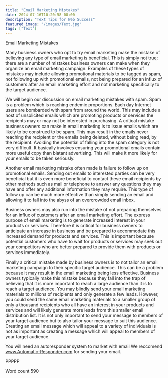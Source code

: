 ```yaml
---
title: "Email Marketing Mistakes"
date: 2024-07-16T10:20:58-08:00
description: "Text Tips for Web Success"
featured_image: "/images/Text.jpg"
tags: ["Text"]
---
```


Email Marketing Mistakes

Many business owners who opt to try email marketing make the mistake of believing any type of email marketing is beneficial. This is simply not true; there are a number of mistakes business owners can make when they organize an email marketing campaign. Examples of these types of mistakes may include allowing promotional materials to be tagged as spam, not following up with promotional emails, not being prepared for an influx of customers after an email marketing effort and not marketing specifically to the target audience. 

We will begin our discussion on email marketing mistakes with spam. Spam is a problem which is reaching endemic proportions. Each day Internet users are bombarded with spam from around the world. This may include a host of unsolicited emails which are promoting products or services the recipients may or may not be interested in purchasing. A critical mistake business owners can make in email marketing is to issue emails which are likely to be construed to be spam. This may result in the emails never reaching the recipient or the emails being deleted, without being read, by the recipient. Avoiding the potential of falling into the spam category is not very difficult. It basically involves ensuring your promotional emails contain more useful copy than blatant advertising. This will make it more likely for your emails to be taken seriously.

Another email marketing mistake often made is failure to follow up on promotional emails. Sending out emails to interested parties can be very beneficial but it is even more beneficial to contact these email recipients by other methods such as mail or telephone to answer any questions they may have and offer any additional information they may require. This type of follow up can be much more effective than simply sending an email and allowing it to fall into the abyss of an overcrowded email inbox.

Business owners may also run into the mistake of not preparing themselves for an influx of customers after an email marketing effort. The express purpose of email marketing is to generate increased interest in your products or services. Therefore it is critical for business owners to anticipate an increase in business and be prepared to accommodate this increased demand for products and services. This is important because potential customers who have to wait for products or services may seek out your competitors who are better prepared to provide them with products or services immediately. 

Finally a critical mistake made by business owners is to not tailor an email marketing campaign to their specific target audience. This can be a problem because it may result in the email marketing being less effective. Business owners typically make this mistake because they fall into the trap of believing that it is more important to reach a large audience than it is to reach a target audience. You may blindly send your email marketing materials to millions of recipients and only generate a few leads. However, you could send the same email marketing materials to a smaller group of only a thousand recipients who all have an interest in your products and services and will likely generate more leads from this smaller email distribution list. It is not only important to send your message to members of your target audience but to also tailor your message to suit this audience. Creating an email message which will appeal to a variety of individuals is not as important as creating a message which will appeal to members of your target audience. 

You will need an autoresponder system to market with email We reccomend www.Automatic-Responder.com for sending your email.

PPPPP

Word count 590

